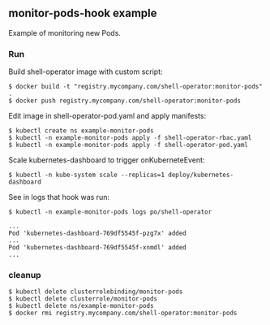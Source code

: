 ## monitor-pods-hook example

Example of monitoring new Pods.

### Run

Build shell-operator image with custom script:

```
$ docker build -t "registry.mycompany.com/shell-operator:monitor-pods" .
$ docker push registry.mycompany.com/shell-operator:monitor-pods
```

Edit image in shell-operator-pod.yaml and apply manifests:

```
$ kubectl create ns example-monitor-pods
$ kubectl -n example-monitor-pods apply -f shell-operator-rbac.yaml  
$ kubectl -n example-monitor-pods apply -f shell-operator-pod.yaml
```

Scale kubernetes-dashboard to trigger onKuberneteEvent:

```
$ kubectl -n kube-system scale --replicas=1 deploy/kubernetes-dashboard
```

See in logs that hook was run:

```
$ kubectl -n example-monitor-pods logs po/shell-operator

...
Pod 'kubernetes-dashboard-769df5545f-pzg7x' added
...
Pod 'kubernetes-dashboard-769df5545f-xnmdl' added
...
```

### cleanup

```
$ kubectl delete clusterrolebinding/monitor-pods
$ kubectl delete clusterrole/monitor-pods
$ kubectl delete ns/example-monitor-pods
$ docker rmi registry.mycompany.com/shell-operator:monitor-pods
```
